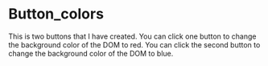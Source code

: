 # Button_colors

This is two buttons that I have created. 
You can click one button to change the background color of the DOM to red. 
You can click the second button to change the background color of the DOM to blue. 
